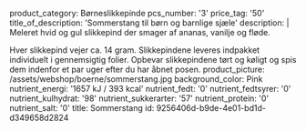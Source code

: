 product_category: Børneslikkepinde
pcs_number: '3'
price_tag: '50'
title_of_description: 'Sommerstang til børn og barnlige sjæle'
description: |
  Meleret hvid og gul slikkepind der smager af ananas, vanilje og fløde.
  
  Hver slikkepind vejer ca. 14 gram. Slikkepindene leveres indpakket individuelt i gennemsigtig folier. Opbevar slikkepindene tørt og køligt og spis dem indenfor et par uger efter du har åbnet posen.
product_picture: /assets/webshop/boerne/sommerstang.jpg
background_color: Pink
nutrient_energi: '1657 kJ / 393 kcal'
nutrient_fedt: '0'
nutrient_fedtsyrer: '0'
nutrient_kulhydrat: '98'
nutrient_sukkerarter: '57'
nutrient_protein: '0'
nutrient_salt: '0'
title: Sommerstang
id: 9256406d-b9de-4e01-bd1d-d349658d2824
